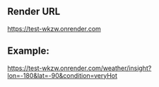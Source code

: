## Render URL
https://test-wkzw.onrender.com

## Example: 
https://test-wkzw.onrender.com/weather/insight?lon=-180&lat=-90&condition=veryHot

